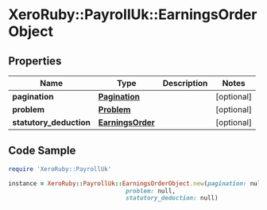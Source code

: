 # XeroRuby::PayrollUk::EarningsOrderObject

## Properties

Name | Type | Description | Notes
------------ | ------------- | ------------- | -------------
**pagination** | [**Pagination**](Pagination.md) |  | [optional] 
**problem** | [**Problem**](Problem.md) |  | [optional] 
**statutory_deduction** | [**EarningsOrder**](EarningsOrder.md) |  | [optional] 

## Code Sample

```ruby
require 'XeroRuby::PayrollUk'

instance = XeroRuby::PayrollUk::EarningsOrderObject.new(pagination: null,
                                 problem: null,
                                 statutory_deduction: null)
```


